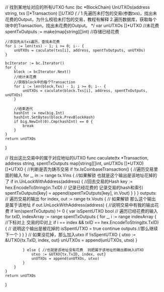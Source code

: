 // 找到某地址对应的所有UTXO
func (bc *BlockChain) UnUTXOs(address string, txs []*Transaction) []*UTXO {
	/*
		1.先遍历未打包的交易(参数txs)，找出未花费的Output，为什么校验未打包的交易，教程有解释
		2.遍历数据库，获取每个块中的Transaction，找出未花费的Output。
	*/
	var unUTXOs []*UTXO                      //未花费
	spentTxOutputs := make(map[string][]int) //存储已经花费

	//添加先从txs遍历，查找未花费
	for i := len(txs) - 1; i >= 0; i-- {
		unUTXOs = caculate(txs[i], address, spentTxOutputs, unUTXOs)
	}

	bcIterator := bc.Iterator()
	for {
		block := bcIterator.Next()
		//统计未花费
		//获取block中的每个Transaction
		for i := len(block.Txs) - 1; i >= 0; i-- {
			unUTXOs = caculate(block.Txs[i], address, spentTxOutputs, unUTXOs)
		}

		//结束迭代
		hashInt := new(big.Int)
		hashInt.SetBytes(block.PrevBlockHash)
		if big.NewInt(0).Cmp(hashInt) == 0 {
			break
		}
	}
	return unUTXOs
}

// 找出这比交易中的属于对应地址的UTXO
func caculate(tx *Transaction, address string, spentTxOutputs map[string][]int, unUTXOs []*UTXO) []*UTXO {
	//判断是否为铸币交易
	if !tx.IsCoinbaseTransaction() {
		//遍历交易里面的输入
		for _, in := range tx.Vins {
			//如果解锁 也就是这个输出是该地址花掉的了
			if in.UnLockWithAddress(address) {
				//回去交易的Hash
				key := hex.EncodeToString(in.TxID)
				// 记录已经花费的  记录交易的hash和索引
				spentTxOutputs[key] = append(spentTxOutputs[key], in.Vout)
			}
		}
	}
outputs:
	// 遍历交易的输出
	for index, out := range tx.Vouts {
		// 如果解锁 那么这个输出是属于该地址
		if out.UnLockWithAddress(address) {
			//说明交易中有我的输出花费
			if len(spentTxOutputs) != 0 {
				var isSpentUTXO bool
				// 遍历已经花费的输入
				for txID, indexArray := range spentTxOutputs {
					for _, i := range indexArray {
						//下标对上 交易的ID对上
						if i == index && txID == hex.EncodeToString(tx.TxID) {
							// 说明这个输出是被花掉的
							isSpentUTXO = true
							continue outputs //那么继续下一个
						}
					}
				}
				// 如果没花掉，那么加入utxo
				if !isSpentUTXO {
					utxo := &UTXO{tx.TxID, index, out}
					unUTXOs = append(unUTXOs, utxo)
				}

			} else { //也就是该地址没有花费  则把属于该地址的输出都纳入UTXO
				utxo := &UTXO{tx.TxID, index, out}
				unUTXOs = append(unUTXOs, utxo)
			}
		}
	}
	return unUTXOs
}
